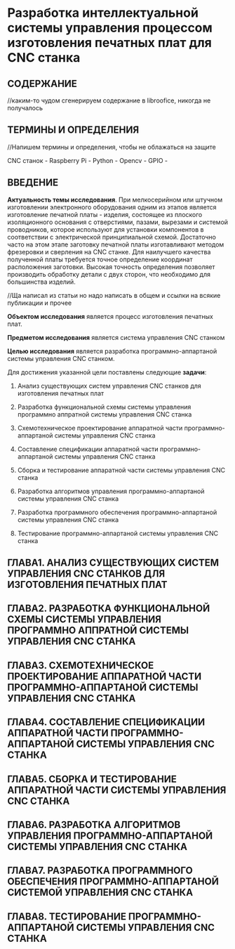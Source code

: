 # Разработка интеллектуальной системы управления процессом изготовления печатных плат для CNC станка

## **СОДЕРЖАНИЕ**

//каким-то чудом сгенерируем содержание в libroofice, никогда не получалось

## **ТЕРМИНЫ И ОПРЕДЕЛЕНИЯ**

//Напишем термины и определения, чтобы не облажаться на защите

CNC станок - 
Raspberry Pi - 
Python - 
Opencv - 
GPIO - 

## **ВВЕДЕНИЕ**

**Актуальность темы исследования**. При мелкосерийном или штучном изготовлении электронного оборудования одним из этапов является изготовление печатной платы - изделия, состоящее из плоского изоляционного основания с отверстиями, пазами, вырезами и системой проводников, которое используют для установки компонентов в соответствии с электрической принципиальной схемой. Достаточно часто на этом этапе заготовку печатной платы изготавливают методом фрезеровки и сверления на CNC станке. Для наилучшего качества полученной платы требуется точное определение координат расположения заготовки. Высокая точность определения позволяет производить обработку детали с двух сторон, что необходимо для большинства изделий.

//Ща написал из статьи но надо написать в общем и ссылки на всякие публикации и прочее

**Объектом исследования** является процесс изготовления печатных плат.

**Предметом исследования** является система управления CNC станком

**Целью исследования** является разработка программно-аппартаной системы управления CNC станком.

Для достижения указанной цели поставлены следующие **задачи**:

1) Анализ существующих систем управления CNC станков для изготовления печатных плат

2) Разработка функциональной схемы системы управления программно аппратной системы управления CNC станка

3) Схемотехническое проектирование аппаратной части  программно-аппартаной системы управления CNC станка

4) Составление спецификации аппаратной части программно-аппартаной системы управления CNC станка

5) Сборка и тестирование аппаратной части  системы управления CNC станка

6) Разработка алгоритмов управления программно-аппартаной системы управления CNC станка

7) Разработка программного обеспечения  программно-аппартаной системы управления CNC станка

8) Тестирование программно-аппартаной системы управления CNC станка

## ГЛАВА1. АНАЛИЗ СУЩЕСТВУЮЩИХ СИСТЕМ УПРАВЛЕНИЯ CNC СТАНКОВ ДЛЯ ИЗГОТОВЛЕНИЯ ПЕЧАТНЫХ ПЛАТ

## ГЛАВА2. РАЗРАБОТКА ФУНКЦИОНАЛЬНОЙ СХЕМЫ СИСТЕМЫ УПРАВЛЕНИЯ ПРОГРАММНО АППРАТНОЙ СИСТЕМЫ УПРАВЛЕНИЯ CNC СТАНКА

## ГЛАВА3. СХЕМОТЕХНИЧЕСКОЕ ПРОЕКТИРОВАНИЕ АППАРАТНОЙ ЧАСТИ  ПРОГРАММНО-АППАРТАНОЙ СИСТЕМЫ УПРАВЛЕНИЯ CNC СТАНКА

## ГЛАВА4. СОСТАВЛЕНИЕ СПЕЦИФИКАЦИИ АППАРАТНОЙ ЧАСТИ ПРОГРАММНО-АППАРТАНОЙ СИСТЕМЫ УПРАВЛЕНИЯ CNC СТАНКА

## ГЛАВА5. СБОРКА И ТЕСТИРОВАНИЕ АППАРАТНОЙ ЧАСТИ  СИСТЕМЫ УПРАВЛЕНИЯ CNC СТАНКА

## ГЛАВА6.  РАЗРАБОТКА АЛГОРИТМОВ УПРАВЛЕНИЯ ПРОГРАММНО-АППАРТАНОЙ СИСТЕМЫ УПРАВЛЕНИЯ CNC СТАНКА

## ГЛАВА7. РАЗРАБОТКА ПРОГРАММНОГО ОБЕСПЕЧЕНИЯ  ПРОГРАММНО-АППАРТАНОЙ СИСТЕМОЙ УПРАВЛЕНИЯ CNC СТАНКА

## ГЛАВА8. ТЕСТИРОВАНИЕ ПРОГРАММНО-АППАРТАНОЙ СИСТЕМЫ УПРАВЛЕНИЯ CNC СТАНКА
